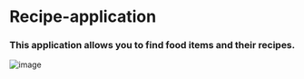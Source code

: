 # Recipe-application
### This application allows you to find food items and their recipes.

![image](https://user-images.githubusercontent.com/62611761/166979095-3958f93c-b689-40fc-b5e2-85dbbe7b6651.png)
